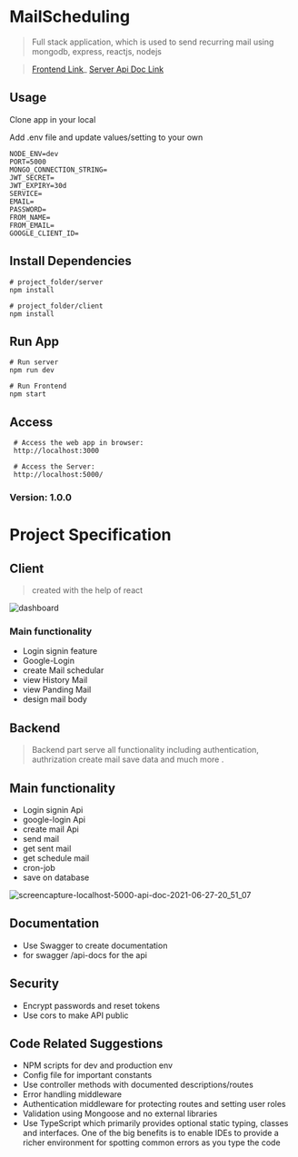 # MailScheduling

> Full stack application, which is used to send recurring mail using mongodb, express, reactjs, nodejs

> [Frontend Link](https://mailschedular.vercel.app/)_
> [Server Api Doc Link](https://mailschedular.herokuapp.com/api-doc/)

## Usage

Clone app in your local


Add .env file and update values/setting to your own

```
NODE_ENV=dev
PORT=5000
MONGO_CONNECTION_STRING=
JWT_SECRET=
JWT_EXPIRY=30d
SERVICE=
EMAIL=
PASSWORD=
FROM_NAME=
FROM_EMAIL=
GOOGLE_CLIENT_ID=
```

## Install Dependencies

```
# project_folder/server
npm install

# project_folder/client
npm install
```

## Run App

```
# Run server
npm run dev

# Run Frontend
npm start
```

## Access

```
 # Access the web app in browser:
 http://localhost:3000

 # Access the Server:
 http://localhost:5000/
```

### Version: 1.0.0

# Project Specification

## Client 
> created with the help of react 

![dashboard](https://user-images.githubusercontent.com/49576577/123489862-88fd2d80-d630-11eb-908a-a7e8f3839b35.png)

### Main functionality
- Login signin feature
- Google-Login 
- create Mail schedular
- view History Mail
- view Panding Mail 
- design mail body 


## Backend
> Backend part serve all functionality including authentication, authrization create mail save data and much more .

## Main functionality
- Login signin Api
- google-login Api
- create mail Api
- send mail
- get sent mail
- get schedule mail
- cron-job
- save on database

![screencapture-localhost-5000-api-doc-2021-06-27-20_51_07](https://user-images.githubusercontent.com/49576577/123559470-cd680500-d7b9-11eb-9813-efd5772be5c9.png)

## Documentation

- Use Swagger to create documentation
- for swagger /api-docs for the api

## Security

- Encrypt passwords and reset tokens
- Use cors to make API public


## Code Related Suggestions

- NPM scripts for dev and production env
- Config file for important constants
- Use controller methods with documented descriptions/routes
- Error handling middleware
- Authentication middleware for protecting routes and setting user roles
- Validation using Mongoose and no external libraries
- Use TypeScript which primarily provides optional static typing, classes and interfaces. One of the big benefits is to enable IDEs to provide a richer environment for spotting common errors as you type the code 
